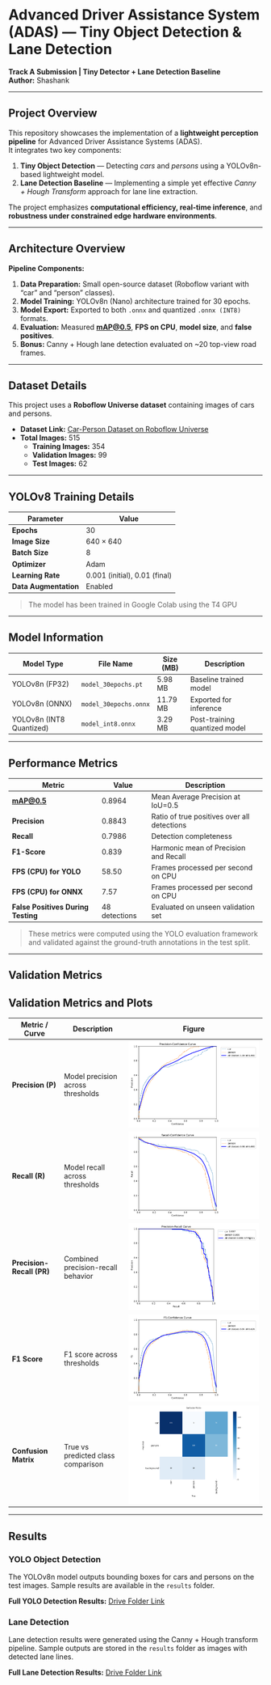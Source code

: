 # Advanced Driver Assistance System (ADAS) — Tiny Object Detection & Lane Detection  
**Track A Submission | Tiny Detector + Lane Detection Baseline**  
**Author:** Shashank  

---

##  Project Overview  
This repository showcases the implementation of a **lightweight perception pipeline** for Advanced Driver Assistance Systems (ADAS).  
It integrates two key components:
1. **Tiny Object Detection** — Detecting *cars* and *persons* using a YOLOv8n-based lightweight model.  
2. **Lane Detection Baseline** — Implementing a simple yet effective *Canny + Hough Transform* approach for lane line extraction.  

The project emphasizes **computational efficiency, real-time inference**, and **robustness under constrained edge hardware environments**.

---

##  Architecture Overview  

**Pipeline Components:**  
1. **Data Preparation:** Small open-source dataset (Roboflow variant with “car” and “person” classes).  
2. **Model Training:** YOLOv8n (Nano) architecture trained for 30 epochs.  
3. **Model Export:** Exported to both `.onnx` and quantized `.onnx (INT8)` formats.  
4. **Evaluation:** Measured **mAP@0.5**, **FPS on CPU**, **model size**, and **false positives**.  
5. **Bonus:** Canny + Hough lane detection evaluated on ~20 top-view road frames.  

---

## Dataset Details

This project uses a **Roboflow Universe dataset** containing images of cars and persons.  

- **Dataset Link:** [Car-Person Dataset on Roboflow Universe](https://universe.roboflow.com/duy-tan/car-person-tviqw/dataset/6)  
- **Total Images:** 515  
  - **Training Images:** 354  
  - **Validation Images:** 99  
  - **Test Images:** 62
    
---


## YOLOv8 Training Details

| Parameter            | Value |
|----------------------|-------|
| **Epochs**           | 30 |
| **Image Size**       | 640 × 640 |
| **Batch Size**       | 8 |
| **Optimizer**        | Adam |
| **Learning Rate**    | 0.001 (initial), 0.01 (final) |
| **Data Augmentation**| Enabled |

>The model has been trained in Google Colab using the T4 GPU

---

##  Model Information  

| Model Type | File Name | Size (MB) | Description |
|-------------|------------|-----------|--------------|
| YOLOv8n (FP32) | `model_30epochs.pt` | 5.98 MB | Baseline trained model |
| YOLOv8n (ONNX) | `model_30epochs.onnx` | 11.79 MB | Exported for inference |
| YOLOv8n (INT8 Quantized) | `model_int8.onnx` | 3.29 MB | Post-training quantized model |

---

##  Performance Metrics  

| Metric | Value | Description |
|---------|--------|-------------|
| **mAP@0.5** | 0.8964 | Mean Average Precision at IoU=0.5 |
| **Precision** | 0.8843 | Ratio of true positives over all detections |
| **Recall** | 0.7986 | Detection completeness |
| **F1-Score** | 0.839 | Harmonic mean of Precision and Recall |
| **FPS (CPU) for YOLO** | 58.50 | Frames processed per second on CPU |
| **FPS (CPU) for ONNX** | 7.57 | Frames processed per second on CPU |
| **False Positives During Testing** | 48 detections | Evaluated on unseen validation set |

> These metrics were computed using the YOLO evaluation framework and validated against the ground-truth annotations in the test split.

---


## Validation Metrics

## Validation Metrics and Plots

| Metric / Curve             | Description                         | Figure |
|----------------------------|-------------------------------------|--------|
| **Precision (P)**          | Model precision across thresholds    | ![Precision Curve](metrics/BoxP_curve.png) |
| **Recall (R)**             | Model recall across thresholds       | ![Recall Curve](metrics/BoxR_curve.png) |
| **Precision-Recall (PR)**  | Combined precision-recall behavior   | ![PR Curve](metrics/BoxPR_curve.png) |
| **F1 Score**               | F1 score across thresholds           | ![F1 Curve](metrics/BoxF1_curve.png) |
| **Confusion Matrix**       | True vs predicted class comparison   | ![Confusion Matrix](metrics/confusion_matrix.png) |


---

##  Results  

### YOLO Object Detection
The YOLOv8n model outputs bounding boxes for cars and persons on the test images. Sample results are available in the `results` folder.  

 **Full YOLO Detection Results:** [Drive Folder Link](https://drive.google.com/drive/folders/1gzNjQhYQSOPThAdIPq23AtxeERqVYA7M?usp=sharing)

### Lane Detection
Lane detection results were generated using the Canny + Hough transform pipeline. Sample outputs are stored in the `results` folder as images with detected lane lines.  

 **Full Lane Detection Results:** [Drive Folder Link](https://drive.google.com/drive/folders/1PZhlPxTXV_OMU1IUESQkh3PdSKOLOMu-?usp=sharing)




